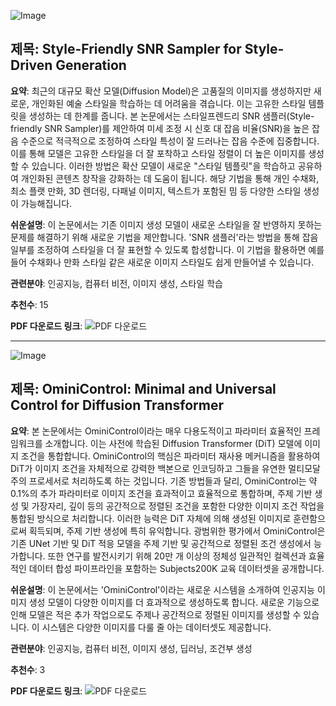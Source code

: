 ![Image](https://cdn-thumbnails.huggingface.co/social-thumbnails/papers/2411.14793.png)

## 제목: Style-Friendly SNR Sampler for Style-Driven Generation

**요약**:
최근의 대규모 확산 모델(Diffusion Model)은 고품질의 이미지를 생성하지만 새로운, 개인화된 예술 스타일을 학습하는 데 어려움을 겪습니다. 이는 고유한 스타일 템플릿을 생성하는 데 한계를 줍니다. 본 논문에서는 스타일프렌드리 SNR 샘플러(Style-friendly SNR Sampler)를 제안하여 미세 조정 시 신호 대 잡음 비율(SNR)을 높은 잡음 수준으로 적극적으로 조정하여 스타일 특성이 잘 드러나는 잡음 수준에 집중합니다. 이를 통해 모델은 고유한 스타일을 더 잘 포착하고 스타일 정렬이 더 높은 이미지를 생성할 수 있습니다. 이러한 방법은 확산 모델이 새로운 "스타일 템플릿"을 학습하고 공유하여 개인화된 콘텐츠 창작을 강화하는 데 도움이 됩니다. 해당 기법을 통해 개인 수채화, 최소 플랫 만화, 3D 렌더링, 다패널 이미지, 텍스트가 포함된 밈 등 다양한 스타일 생성이 가능해집니다.

**쉬운설명**:
이 논문에서는 기존 이미지 생성 모델이 새로운 스타일을 잘 반영하지 못하는 문제를 해결하기 위해 새로운 기법을 제안합니다. 'SNR 샘플러'라는 방법을 통해 잡음 일부를 조정하여 스타일을 더 잘 표현할 수 있도록 합성합니다. 이 기법을 활용하면 예를 들어 수채화나 만화 스타일 같은 새로운 이미지 스타일도 쉽게 만들어낼 수 있습니다.

**관련분야**: 인공지능, 컴퓨터 비전, 이미지 생성, 스타일 학습

**추천수**: 15

**PDF 다운로드 링크**: ![PDF 다운로드](https://arxiv.org/pdf/2411.14793)

---

![Image](https://cdn-thumbnails.huggingface.co/social-thumbnails/papers/2411.15098.png)

## 제목: OminiControl: Minimal and Universal Control for Diffusion Transformer

**요약**:
본 논문에서는 OminiControl이라는 매우 다용도적이고 파라미터 효율적인 프레임워크를 소개합니다. 이는 사전에 학습된 Diffusion Transformer (DiT) 모델에 이미지 조건을 통합합니다. OminiControl의 핵심은 파라미터 재사용 메커니즘을 활용하여 DiT가 이미지 조건을 자체적으로 강력한 백본으로 인코딩하고 그들을 유연한 멀티모달 주의 프로세서로 처리하도록 하는 것입니다. 기존 방법들과 달리, OminiControl는 약 0.1%의 추가 파라미터로 이미지 조건을 효과적이고 효율적으로 통합하며, 주제 기반 생성 및 가장자리, 깊이 등의 공간적으로 정렬된 조건을 포함한 다양한 이미지 조건 작업을 통합된 방식으로 처리합니다. 이러한 능력은 DiT 자체에 의해 생성된 이미지로 훈련함으로써 획득되며, 주제 기반 생성에 특히 유익합니다. 광범위한 평가에서 OminiControl은 기존 UNet 기반 및 DiT 적응 모델을 주제 기반 및 공간적으로 정렬된 조건 생성에서 능가합니다. 또한 연구를 발전시키기 위해 20만 개 이상의 정체성 일관적인 컬렉션과 효율적인 데이터 합성 파이프라인을 포함하는 Subjects200K 교육 데이터셋을 공개합니다.

**쉬운설명**:
이 논문에서는 'OminiControl'이라는 새로운 시스템을 소개하여 인공지능 이미지 생성 모델이 다양한 이미지를 더 효과적으로 생성하도록 합니다. 새로운 기능으로 인해 모델은 적은 추가 작업으로도 주제나 공간적으로 정렬된 이미지를 생성할 수 있습니다. 이 시스템은 다양한 이미지를 다룰 줄 아는 데이터셋도 제공합니다.

**관련분야**: 인공지능, 컴퓨터 비전, 이미지 생성, 딥러닝, 조건부 생성

**추천수**: 3

**PDF 다운로드 링크**: ![PDF 다운로드](https://arxiv.org/pdf/2411.15098)